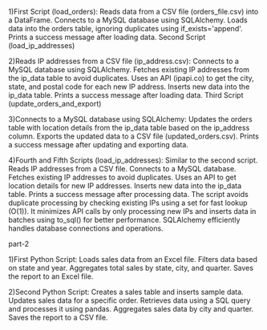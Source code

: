 
1)First Script (load_orders):
Reads data from a CSV file (orders_file.csv) into a DataFrame.
Connects to a MySQL database using SQLAlchemy.
Loads data into the orders table, ignoring duplicates using if_exists='append'.
Prints a success message after loading data.
Second Script (load_ip_addresses)

2)Reads IP addresses from a CSV file (ip_address.csv):
Connects to a MySQL database using SQLAlchemy.
Fetches existing IP addresses from the ip_data table to avoid duplicates.
Uses an API (ipapi.co) to get the city, state, and postal code for each new IP address.
Inserts new data into the ip_data table.
Prints a success message after loading data.
Third Script (update_orders_and_export)

3)Connects to a MySQL database using SQLAlchemy:
Updates the orders table with location details from the ip_data table based on the ip_address column.
Exports the updated data to a CSV file (updated_orders.csv).
Prints a success message after updating and exporting data.

4)Fourth and Fifth Scripts (load_ip_addresses):
Similar to the second script.
Reads IP addresses from a CSV file.
Connects to a MySQL database.
Fetches existing IP addresses to avoid duplicates.
Uses an API to get location details for new IP addresses.
Inserts new data into the ip_data table.
Prints a success message after processing data.
The script avoids duplicate processing by checking existing IPs using a set for fast lookup (O(1)). It minimizes API calls by only processing new IPs and inserts data in batches using to_sql() for better performance. SQLAlchemy efficiently handles database connections and operations.


part-2 

1)First Python Script:
Loads sales data from an Excel file.
Filters data based on state and year.
Aggregates total sales by state, city, and quarter.
Saves the report to an Excel file.

2)Second Python Script:
Creates a sales table and inserts sample data.
Updates sales data for a specific order.
Retrieves data using a SQL query and processes it using pandas.
Aggregates sales data by city and quarter.
Saves the report to a CSV file.
